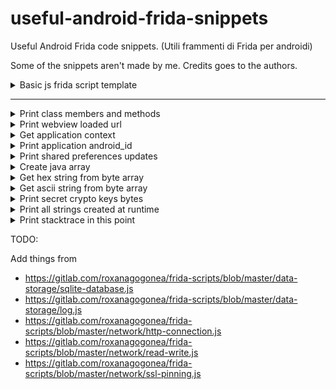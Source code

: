 # useful-android-frida-snippets
Useful Android Frida code snippets. (Utili frammenti di Frida per androidi)

Some of the snippets aren't made by me. Credits goes to the authors.

<details>
<summary>Basic js frida script template</summary>

~~~js
Java.perform(function() {

	// code goes here

    console.log("Done.");
});

~~~

</details>

---

<details>
<summary>Print class members and methods</summary>

~~~js
console.log('Loaded class members and methods', Object.getOwnPropertyNames(Java.use('com.example.SomeClass').__proto__).join('\n\t'));
~~~

</details>

<details>
<summary>Print webview loaded url</summary>

~~~js
Java.use("android.webkit.WebView").loadUrl.overload("java.lang.String").implementation = function (s) {
    console.log('webview loaded url = ', s.toString());
    this.loadUrl.overload("java.lang.String").call(this, s);
};
~~~

</details>


<details>
<summary>Get application context</summary>

~~~js
function getApplicationContext() {
  return Java.use('android.app.ActivityThread').currentApplication().getApplicationContext().getContentResolver();
}
~~~

</details>

<details>
<summary>Print application android_id</summary>

~~~js
function logAndroidId() {
  console.log('android_id = ', Java.use('android.provider.Settings$Secure').getString(Java.use('android.app.ActivityThread').currentApplication().getApplicationContext().getContentResolver(), 'android_id'));
}
~~~

</details>

<details>
<summary>Print shared preferences updates</summary>

~~~js
var shared_pref_class = Java.use('android.app.SharedPreferencesImpl$EditorImpl');

shared_pref_class.putString.overload('java.lang.String', 'java.lang.String').implementation = function(k, v) {
    console.log('Shared preference updated: ', k, '=', v);
    return this.putString(k, v);
}

shared_pref_class.putInt.overload('java.lang.String', 'int').implementation = function(k, v) {
    console.log('Shared preference updated: ', k, '=', v);
    return this.putInt(k, v);
}


shared_pref_class.putFloat.overload('java.lang.String', 'float').implementation = function(k, v) {
    console.log('Shared preference updated: ', k, '=', v);
    return this.putFloat(k, v);
}

shared_pref_class.putBoolean.overload('java.lang.String', 'boolean').implementation = function(k, v) {
    console.log('Shared preference updated: ', k, '=', v);
    return this.putBoolean(k, v);
}

shared_pref_class.putLong.overload('java.lang.String', 'long').implementation = function(k, v) {
    console.log('Shared preference updated: ', k, '=', v);
    return this.putLong(k, v);
}

shared_pref_class.putStringSet.overload('java.lang.String', java.util.Set).implementation = function(k, v) {
    console.log('Shared preference updated: ', k, '=', v);
    return this.putStringSet(k, v);
}
~~~



</details>

<details>
<summary>Create java array</summary>

~~~js
var byteArr1 = Java.array('byte', [ 13, 37, 42 ]);
~~~

</details>

<details>
<summary>Get hex string from byte array</summary>

~~~js
function byteArrayToHexString(array, size) {
    if (array == null) return 'null';

    var result = [];
    for (var i = 0; i < size; ++i) {
        result.push(('0' + (array[i] & 0xFF).toString(16)).slice(-2));
    }
    return result.join('');
}

byteArrayToHexString(byteArr1, byteArr1.length);
~~~

</details>

<details>
<summary>Get ascii string from byte array</summary>

~~~js
function byteArrayToAscii(array, size) {
		if (array == null) return 'null';

	    var result = [];
	    for (var i = 0; i < size; ++i) {
	        result.push(String.fromCharCode(
	            parseInt(
	                ('0' + (array[i] & 0xFF).toString(16)).slice(-2),
	                16
	            )
	        ));
	    }
	    return result.join('');
	}
    
byteArrayToAscii(byteArr1, byteArr1.length);
~~~

</details>

<details>
<summary>Print secret crypto keys bytes</summary>

~~~js
function byteArrayToHexString(array, size) {
    if (array == null) return 'null';

    var result = [];
    for (var i = 0; i < size; ++i) {
        result.push(('0' + (array[i] & 0xFF).toString(16)).slice(-2));
    }
    return result.join('');
}

var SecretKeySpec_class = Java.use('javax.crypto.spec.SecretKeySpec');

SecretKeySpec_class.$init.overload('[B', 'java.lang.String').implementation = function(p0, p1) {
    console.log('SecretKeySpec =', byteArrayToHexString(p0, p0.length), 'algo =', p1);
    return this.$init(p0, p1);
};

SecretKeySpec_class.$init.overload('[B', 'int', 'int', 'java.lang.String').implementation = function(p0, p1, p2, p3) {
    console.log('SecretKeySpec =', byteArrayToHexString(p0, p0.length), 'offset =', p1, 'size =', p2, 'algo =', p4);
    return this.$init(p0, p1, p2, p3);
};
~~~

</details>

<details>
<summary>Print all strings created at runtime</summary>

~~~js
['java.lang.StringBuilder', 'java.lang.StringBuffer'].forEach(function(clazz, i) {
  var func = 'toString';
  Java.use(clazz)[func].implementation = function() {
    var ret = this[func]();
    console.log('String created: ' + ret);
    return ret;
  }   
}); 
~~~

</details>

<details>
<summary>Print stacktrace in this point</summary>

~~~js
Java.perform(function() {
    var jAndroidLog = Java.use("android.util.Log"), jException = Java.use("java.lang.Exception");
    console.log(jAndroidLog.getStackTraceString( jException.$new()));
}); 
~~~

</details>


TODO:

Add things from 

* https://gitlab.com/roxanagogonea/frida-scripts/blob/master/data-storage/sqlite-database.js
* https://gitlab.com/roxanagogonea/frida-scripts/blob/master/data-storage/log.js
* https://gitlab.com/roxanagogonea/frida-scripts/blob/master/network/http-connection.js
* https://gitlab.com/roxanagogonea/frida-scripts/blob/master/network/read-write.js
* https://gitlab.com/roxanagogonea/frida-scripts/blob/master/network/ssl-pinning.js
